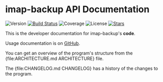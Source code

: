 # imap-backup API Documentation

![Version](https://img.shields.io/gem/v/imap-backup?label=Version&logo=rubygems)
[![Build Status](https://github.com/joeyates/imap-backup/actions/workflows/main.yml/badge.svg)][CI Status]
![Coverage](https://img.shields.io/endpoint?url=https://gist.githubusercontent.com/joeyates/b54fe758bfb405c04bef72dad293d707/raw/coverage.json)
![License](https://img.shields.io/github/license/joeyates/imap-backup?color=brightgreen&label=License)
[![Stars](https://img.shields.io/github/stars/joeyates/imap-backup?style=social)][GitHub Stars]

[CI Status]: https://github.com/joeyates/imap-backup/actions/workflows/main.yml
[GitHub Stars]: https://github.com/joeyates/imap-backup/stargazers "GitHub Stars"

This is the developer documentation for imap-backup's **code**.

Usage documentation is on [GitHub](https://github.com/joeyates/imap-backup).

You can get an overview of the program's structure from the
{file:ARCHITECTURE.md ARCHITECTURE} file.

The {file:CHANGELOG.md CHANGELOG} has a history of the changes to the program.
